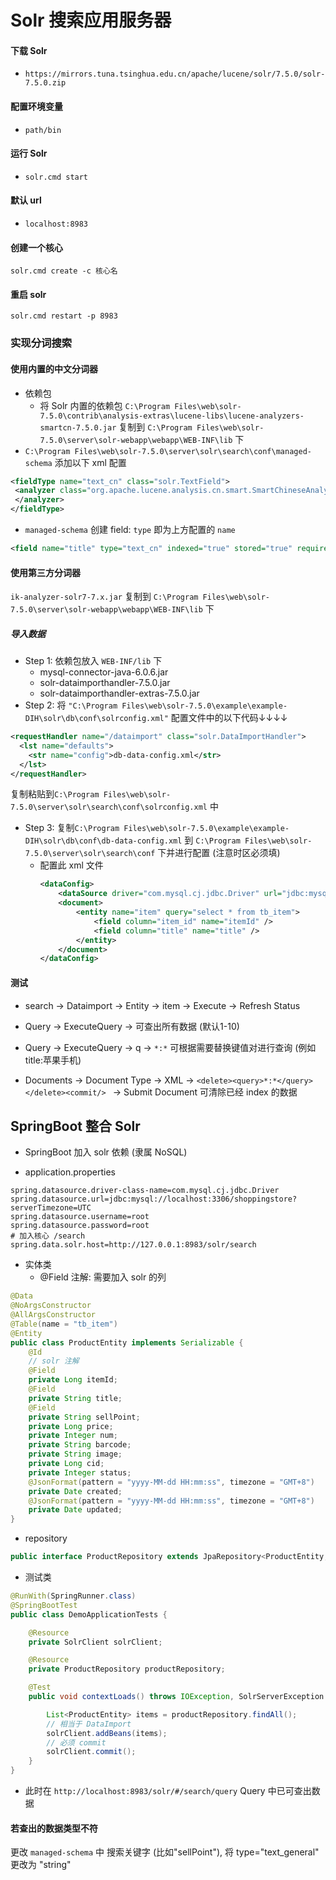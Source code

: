 # Solr 搜索应用服务器
#### 下载 Solr
- `https://mirrors.tuna.tsinghua.edu.cn/apache/lucene/solr/7.5.0/solr-7.5.0.zip`

#### 配置环境变量
- `path/bin`

#### 运行 Solr
- `solr.cmd start`

#### 默认 url
- `localhost:8983`

#### 创建一个核心
`solr.cmd create -c 核心名`

#### 重启 solr
`solr.cmd restart -p 8983`

### 实现分词搜索
#### 使用内置的中文分词器

- 依赖包
   - 将 Solr 内置的依赖包 `C:\Program Files\web\solr-7.5.0\contrib\analysis-extras\lucene-libs\lucene-analyzers-smartcn-7.5.0.jar` 复制到 `C:\Program Files\web\solr-7.5.0\server\solr-webapp\webapp\WEB-INF\lib` 下
- `C:\Program Files\web\solr-7.5.0\server\solr\search\conf\managed-schema` 添加以下 xml 配置
 ```xml
<fieldType name="text_cn" class="solr.TextField">
  <analyzer class="org.apache.lucene.analysis.cn.smart.SmartChineseAnalyzer">
  </analyzer>
</fieldType>
 ```

- `managed-schema` 创建 field: `type` 即为上方配置的 `name`
 ```xml
<field name="title" type="text_cn" indexed="true" stored="true" required="true" multiValued="false" />
 ```

#### 使用第三方分词器
`ik-analyzer-solr7-7.x.jar` 复制到 `C:\Program Files\web\solr-7.5.0\server\solr-webapp\webapp\WEB-INF\lib` 下

##### 导入数据
- Step 1: 依赖包放入 `WEB-INF/lib` 下
  - mysql-connector-java-6.0.6.jar
  - solr-dataimporthandler-7.5.0.jar
  - solr-dataimporthandler-extras-7.5.0.jar
- Step 2: 将 `"C:\Program Files\web\solr-7.5.0\example\example-DIH\solr\db\conf\solrconfig.xml"` 配置文件中的以下代码↓↓↓↓
```xml
<requestHandler name="/dataimport" class="solr.DataImportHandler">
  <lst name="defaults">
    <str name="config">db-data-config.xml</str>
  </lst>
</requestHandler>
```
复制粘贴到`C:\Program Files\web\solr-7.5.0\server\solr\search\conf\solrconfig.xml` 中

- Step 3: 复制`C:\Program Files\web\solr-7.5.0\example\example-DIH\solr\db\conf\db-data-config.xml` 到 `C:\Program Files\web\solr-7.5.0\server\solr\search\conf` 下并进行配置 (注意时区必须填)
  - 配置此 xml 文件
    ```xml
    <dataConfig>
        <dataSource driver="com.mysql.cj.jdbc.Driver" url="jdbc:mysql://localhost:3306/shoppingstore?serverTimezone=UTC" user="root" password="root" />
        <document>
            <entity name="item" query="select * from tb_item">
                <field column="item_id" name="itemId" />
                <field column="title" name="title" />
            </entity>
        </document>
    </dataConfig>
    ```

#### 测试
- search -> Dataimport -> Entity -> item -> Execute -> Refresh Status

- Query -> ExecuteQuery -> 可查出所有数据 (默认1-10)
- Query -> ExecuteQuery -> q -> `*:*` 可根据需要替换键值对进行查询 (例如 title:苹果手机)
- Documents -> Document Type -> XML -> `<delete><query>*:*</query></delete><commit/>
` -> Submit Document 可清除已经 index 的数据

## SpringBoot 整合 Solr
- SpringBoot 加入 solr 依赖 (隶属 NoSQL)

- application.properties
```properties
spring.datasource.driver-class-name=com.mysql.cj.jdbc.Driver
spring.datasource.url=jdbc:mysql://localhost:3306/shoppingstore?serverTimezone=UTC
spring.datasource.username=root
spring.datasource.password=root
# 加入核心 /search
spring.data.solr.host=http://127.0.0.1:8983/solr/search
```

- 实体类
  - @Field 注解: 需要加入 solr 的列
```java
@Data
@NoArgsConstructor
@AllArgsConstructor
@Table(name = "tb_item")
@Entity
public class ProductEntity implements Serializable {
    @Id
    // solr 注解
    @Field
    private Long itemId;
    @Field
    private String title;
    @Field
    private String sellPoint;
    private Long price;
    private Integer num;
    private String barcode;
    private String image;
    private Long cid;
    private Integer status;
    @JsonFormat(pattern = "yyyy-MM-dd HH:mm:ss", timezone = "GMT+8")
    private Date created;
    @JsonFormat(pattern = "yyyy-MM-dd HH:mm:ss", timezone = "GMT+8")
    private Date updated;
}
```
- repository
```java
public interface ProductRepository extends JpaRepository<ProductEntity, Long> {}
```

- 测试类
```java
@RunWith(SpringRunner.class)
@SpringBootTest
public class DemoApplicationTests {

    @Resource
    private SolrClient solrClient;

    @Resource
    private ProductRepository productRepository;

    @Test
    public void contextLoads() throws IOException, SolrServerException {

        List<ProductEntity> items = productRepository.findAll();
        // 相当于 DataImport
        solrClient.addBeans(items);
        // 必须 commit
        solrClient.commit();
    }
}
```
- 此时在 `http://localhost:8983/solr/#/search/query` Query 中已可查出数据

#### 若查出的数据类型不符
更改 `managed-schema` 中
搜索关键字 (比如"sellPoint"), 将 type="text_general" 更改为 "string"
